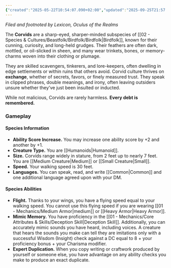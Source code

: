```yaml
---
{"created":"2025-05-22T10:54:07.090+02:00","updated":"2025-09-25T21:57:30.000+02:00","cssclasses":null,"tags":null,"dg-publish":true,"permalink":"/02-species-and-cultures/beastfolk/birdfolk/corvids/","dgPassFrontmatter":true}
---
```


_Filed and footnoted by Lexicon, Oculus of the Realms_

The **Corvids** are a sharp-eyed, sharper-minded subspecies of [[02 - Species & Cultures/Beastfolk/Birdfolk/Birdfolk\|Birdfolk]], known for their cunning, curiosity, and long-held grudges. Their feathers are often dark, mottled, or oil-slicked in sheen, and many wear trinkets, bones, or memory-charms woven into their clothing or plumage.

They are skilled scavengers, tinkerers, and lore-keepers, often dwelling in edge settlements or within ruins that others avoid. Corvid culture thrives on **exchange**, whether of secrets, favors, or finely measured trust. They speak in clipped phrases, double meanings, and irony, often leaving outsiders unsure whether they’ve just been insulted or inducted.

While not malicious, Corvids are rarely harmless. **Every debt is remembered.**

### Gameplay
#### Species Information
- **Ability Score Increase.** You may increase one ability score by +2 and another by +1.
- **Creature Type.** You are [[Humanoids\|Humanoid]].
- **Size.** Corvids range widely in stature, from 2 feet up to nearly 7 feet. You are [[Medium Creature\|Medium]] or [[Small Creature\|Small]].
- **Speed.** Your walking speed is 30 feet.
- **Languages.** You can speak, read, and write [[Common\|Common]] and one additional language agreed upon with your DM.

#### Species Abilities
- **Flight.** Thanks to your wings, you have a flying speed equal to your walking speed. You cannot use this flying speed if you are wearing [[01 - Mechanics/Medium Armor\|medium]] or [[Heavy Armor\|Heavy Armor]].
- **Mimic Memory.** You have proficiency in the [[01 - Mechanics/Core Attributes & Skills/Deception Skill\|Deception Skill]]. Additionally, you can accurately mimic sounds you have heard, including voices. A creature that hears the sounds you make can tell they are imitations only with a successful Wisdom (Insight) check against a DC equal to 8 + your proficiency bonus + your Charisma modifier.
- **Expert Duplication.** When you copy writing or craftwork produced by yourself or someone else, you have advantage on any ability checks you make to produce an exact duplicate.